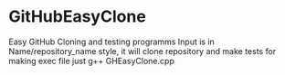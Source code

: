 # GitHubEasyClone
Easy GitHub Cloning and testing programms
Input is in Name/repository_name style, it will clone repository and make tests for making exec file
just g++ GHEasyClone.cpp
